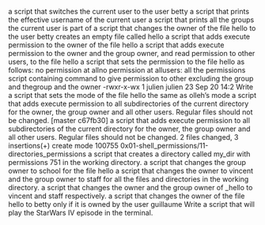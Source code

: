  a script that switches the current user to the user betty
 a script that prints the effective username of the current user
a script that prints all the groups the current user is part of
 a script that changes the owner of the file hello to the user betty
creates an empty file called hello
 a script that adds execute permission to the owner of the file hello
 a script that adds execute permission to the owner and the group owner, and read permission to other users, to the file hello
 a script that sets the permission to the file hello as follows: no permission at allno permission at allusers: all the permissions
script containing command to give permission to other excluding the group and thegroup and the owner
-rwxr-x-wx 1 julien julien 23 Sep 20 14:2
Write a script that sets the mode of the file hello the same as olleh’s mode
a script that adds execute permission to all subdirectories of the current directory for the owner, the group owner and all other users. Regular files should not be changed.
[master c67fb30] a script that adds execute permission to all subdirectories of the current directory for the owner, the group owner and all other users. Regular files should not be changed.
 2 files changed, 3 insertions(+)
 create mode 100755 0x01-shell_permissions/11-directories_permissions
a script that creates a directory called my_dir with permissions 751 in the working directory.
a script that changes the group owner to school for the file hello
a script that changes the owner to vincent and the group owner to staff for all the files and directories in the working directory.
 a script that changes the owner and the group owner of _hello to vincent and staff respectively.
 a script that changes the owner of the file hello to betty only if it is owned by the user guillaume
Write a script that will play the StarWars IV episode in the terminal.

